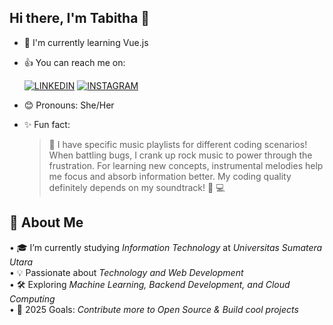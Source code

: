 ## Hi there, I'm Tabitha 👋

- 🌱 I'm currently learning Vue.js

- 👍 You can reach me on:
  
  [![LINKEDIN](https://img.shields.io/badge/LINKEDIN-%230077B5.svg?style=for-the-badge&logo=linkedin&logoColor=white)](https://linkedin.com/in/finorosatabitha) 
  [![INSTAGRAM](https://img.shields.io/badge/INSTAGRAM-%23E4405F.svg?style=for-the-badge&logo=instagram&logoColor=white)](https://instagram.com/tabithafs)

- 😊 Pronouns: She/Her

- ✨ Fun fact:
  > 🌟 I have specific music playlists for different coding scenarios! When battling bugs, I crank up rock music to power through the frustration. For learning new concepts, instrumental melodies help me focus and absorb information better. My coding quality definitely depends on my soundtrack! 🎵 💻

## 🚀 About Me
•⁠  ⁠🎓 I’m currently studying *Information Technology* at *Universitas Sumatera Utara*  
•⁠  ⁠💡 Passionate about *Technology and Web Development*  
•⁠  ⁠🛠️ Exploring *Machine Learning, Backend Development, and Cloud Computing*  
•⁠  ⁠🎯 2025 Goals: *Contribute more to Open Source & Build cool projects*  


<!--
**finorosatabitha/finorosatabitha** is a ✨ _special_ ✨ repository because its `README.md` (this file) appears on your GitHub profile.

Here are some ideas to get you started:

- 🔭 I’m currently working on ...
- 🌱 I’m currently learning ...
- 👯 I’m looking to collaborate on ...
- 🤔 I’m looking for help with ...
- 💬 Ask me about ...
- 📫 How to reach me: ...
- 😄 Pronouns: ...
- ⚡ Fun fact: ...
-->
